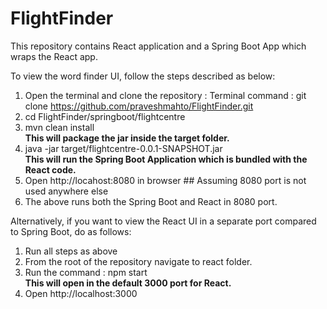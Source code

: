 # FlightFinder

This repository contains React application and a Spring Boot App which wraps the React app.

To view the word finder UI, follow the steps described as below:
1) Open the terminal and clone the repository :
   Terminal command : git clone https://github.com/praveshmahto/FlightFinder.git
2) cd FlightFinder/springboot/flightcentre
3) mvn clean install
      <br>**This will package the jar inside the target folder.**
4) java -jar target/flightcentre-0.0.1-SNAPSHOT.jar 
      <br>**This will run the Spring Boot Application which is bundled with the React code.** 
5) Open http://locahost:8080 in browser  ## Assuming 8080 port is not used anywhere else
6) The above runs both the Spring Boot and React in 8080 port.

Alternatively, if you want to view the React UI in a separate port compared to Spring Boot, do as follows:
1) Run all steps as above
2) From the root of the repository navigate to react folder.
3) Run the command : npm start
   <br>**This will open in the default 3000 port for React.**
4) Open http://localhost:3000 
   
